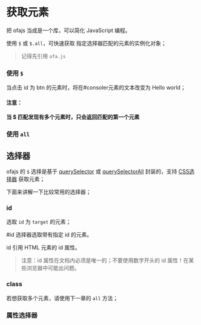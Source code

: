 # 获取元素

把 ofajs 当成是一个库，可以简化 JavaScript 编程。

使用 `$` 或 `$.all`，可快速获取 指定选择器匹配的元素的实例化对象；

> 记得先引用 `ofa.js`

### 使用 `$`

<code-run show-code="top">
    <template>
        <codehead>
            <script src="https://cdn.jsdelivr.net/gh/kirakiray/ofa.js/dist/ofa.js"></script>
        </codehead>
        <div id="consoler">I am consoler</div>
        <button id="btn">Click Me!</button>
        <script>
            $("#btn").on("click", () => {
                $("#consoler").text = "Hello world!";
            });
        </script>
    </template>
</code-run>

当点击 id 为 btn 的元素时，将在#consoler元素的文本改变为 Hello world；

#### 注意：

**当 $ 匹配发现有多个元素时，只会返回匹配的第一个元素**

### 使用 `all`

## 选择器

ofajs 的 `$` 选择是基于 [querySelector](https://developer.mozilla.org/zh-CN/docs/Web/API/Document/querySelector) 或 [querySelectorAll](https://developer.mozilla.org/zh-CN/docs/Web/API/Document/querySelectorAll) 封装的，支持 [CSS选择器](https://developer.mozilla.org/zh-CN/docs/Web/CSS/CSS_Selectors) 获取元素；

下面来讲解一下比较常用的选择器；

### id

<code-run show-code="top">
    <template>
        <codehead>
            <script src="https://cdn.jsdelivr.net/gh/kirakiray/ofa.js/dist/ofa.js"></script>
        </codehead>
        <div id="target">1</div>
        <div>2</div>
        <div>3</div>
        <script>
            $("#target").text = "change the element";
        </script>
    </template>
</code-run>

选取 `id` 为 `target` 的元素；

#id 选择器选取带有指定 id 的元素。

id 引用 HTML 元素的 id 属性。

> 注意：id 属性在文档内必须是唯一的；不要使用数字开头的 id 属性！在某些浏览器中可能出问题。

### class

<code-run show-code="top">
    <template>
        <codehead>
            <script src="https://cdn.jsdelivr.net/gh/kirakiray/ofa.js/dist/ofa.js"></script>
        </codehead>
        <div>1</div>
        <div class="target">2</div>
        <div>3</div>
        <script>
            $(".target").text = "change the element";
        </script>
    </template>
</code-run>

若想获取多个元素，请使用下一章的 `all` 方法；

### 属性选择器

<code-run show-code="top">
    <template>
        <codehead>
            <script src="https://cdn.jsdelivr.net/gh/kirakiray/ofa.js/dist/ofa.js"></script>
        </codehead>
        <div>1</div>
        <div>2</div>
        <div data-target="1">3</div>
        <script>
            $('[data-target="1"]').text = "change the element";
        </script>
    </template>
</code-run>



